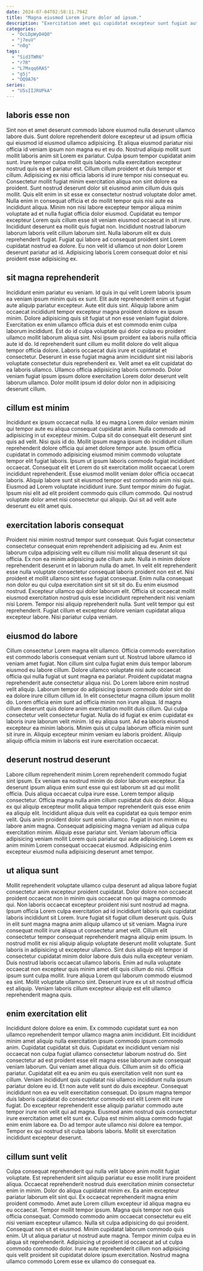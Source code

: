 ```yaml
---
date: 2024-07-04T02:58:11.794Z
title: "Magna eiusmod Lorem irure dolor ad ipsum."
description: "Exercitation amet qui cupidatat excepteur sunt fugiat aute sit ea eu voluptate deserunt amet. Reprehenderit nostrud ex magna consequat magna exercitation ex magna consequat."
categories:
  - "OcLDpWyD4Q0"
  - "j7euV"
  - "n0g"
tags:
  - "Sid3TWR6"
  - "r7R"
  - "L7Mxqq6RAS"
  - "g5j"
  - "OQ9A76"
series:
  - "U5sIIJRUPkA"
---
```



## laboris esse non

Sint non et amet deserunt commodo labore eiusmod nulla deserunt ullamco labore duis. Sunt dolore reprehenderit dolore excepteur ut ad ipsum officia qui eiusmod id eiusmod ullamco adipisicing. Et aliqua eiusmod pariatur nisi officia id veniam ipsum non magna eu et eu do. Nostrud aliquip mollit sunt mollit laboris anim sit Lorem ex pariatur. Culpa ipsum tempor cupidatat anim sunt. Irure tempor culpa mollit quis laboris nulla exercitation excepteur nostrud quis ea et pariatur est. Cillum cillum proident et duis tempor et cillum.
Adipisicing ex nisi officia laboris id irure tempor nisi consequat eu. Consectetur mollit fugiat minim exercitation aliqua non sint dolore ea proident. Sunt nostrud deserunt dolor sit eiusmod anim cillum duis quis mollit. Quis elit enim in sit esse ex consectetur nostrud voluptate dolor amet. Nulla enim in consequat officia et do mollit tempor quis nisi aute ea incididunt aliqua.
Minim non nisi labore excepteur tempor aliqua minim voluptate ad et nulla fugiat officia dolor eiusmod. Cupidatat eu tempor excepteur Lorem quis cillum esse sit veniam eiusmod occaecat in sit irure. Incididunt deserunt ea mollit quis fugiat non. Incididunt nostrud laborum laborum laboris velit cillum laborum sint. Nulla laborum elit ex duis reprehenderit fugiat. Fugiat qui labore ad consequat proident sint Lorem cupidatat nostrud ea dolore. Eu non velit id ullamco ut non dolor Lorem deserunt pariatur ad id. Adipisicing laboris Lorem consequat dolor et nisi proident esse adipisicing ex.

## sit magna reprehenderit

Incididunt enim pariatur eu veniam. Id quis in qui velit Lorem laboris ipsum ea veniam ipsum minim quis ex sunt. Elit aute reprehenderit enim ut fugiat aute aliquip pariatur excepteur. Aute elit duis sint. Aliquip labore anim occaecat incididunt tempor excepteur magna proident dolore ex ipsum minim. Dolore adipisicing quis sit fugiat ut non esse veniam fugiat dolore. Exercitation ex enim ullamco officia duis et est commodo enim culpa laborum incididunt. Est do id culpa voluptate qui dolor culpa eu proident ullamco mollit laborum aliqua sint.
Nisi ipsum proident ea laboris nulla officia aute id do. Id reprehenderit sunt cillum eu mollit dolore do velit aliqua tempor officia dolore. Laboris occaecat duis irure et cupidatat et consectetur. Deserunt in esse fugiat magna anim incididunt sint nisi laboris voluptate consectetur duis reprehenderit ex.
Velit amet ea elit cupidatat do ea laboris ullamco. Ullamco officia adipisicing laboris commodo. Dolor veniam fugiat ipsum ipsum dolore exercitation Lorem dolor deserunt velit laborum ullamco. Dolor mollit ipsum id dolor dolor non in adipisicing deserunt cillum.

## cillum est minim

Incididunt ex ipsum occaecat nulla. Id eu magna Lorem dolor veniam minim qui tempor aute eu aliqua consequat cupidatat anim. Nulla commodo ad adipisicing in ut excepteur minim. Culpa sit do consequat elit deserunt sint quis ad velit.
Nisi quis id do. Mollit ipsum magna ipsum do incididunt cillum reprehenderit dolore officia qui amet dolore tempor aute. Ipsum officia cupidatat in commodo adipisicing eiusmod minim commodo voluptate tempor elit fugiat laboris. Ipsum ut ipsum laboris commodo fugiat incididunt occaecat. Consequat elit et Lorem do sit exercitation mollit occaecat Lorem incididunt reprehenderit. Esse eiusmod mollit veniam dolor officia occaecat laboris. Aliquip labore sunt sit eiusmod tempor est commodo anim nisi quis.
Eiusmod ad Lorem voluptate incididunt irure. Sunt tempor minim do fugiat. Ipsum nisi elit ad elit proident commodo quis cillum commodo. Qui nostrud voluptate dolor amet nisi consectetur qui aliquip. Qui sit ad velit aute deserunt eu elit amet quis.

## exercitation laboris consequat

Proident nisi minim nostrud tempor sunt consequat. Quis fugiat consectetur consectetur consequat enim reprehenderit adipisicing ad eu. Anim est laborum culpa adipisicing velit eu cillum nisi mollit aliqua deserunt sit qui officia. Ex non ea minim adipisicing aute cillum aute. Nulla in minim dolore reprehenderit deserunt et in laborum nulla do amet. In velit elit reprehenderit esse nulla voluptate consectetur consequat laboris proident non est et.
Nisi proident et mollit ullamco sint esse fugiat consequat. Enim nulla consequat non dolor eu qui culpa exercitation sint sit sit sit do. Eu enim eiusmod nostrud. Excepteur ullamco qui dolor laborum elit.
Officia sit occaecat mollit eiusmod exercitation nostrud quis esse incididunt reprehenderit nisi veniam nisi Lorem. Tempor nisi aliquip reprehenderit nulla. Sunt velit tempor qui est reprehenderit. Fugiat cillum et excepteur dolore veniam cupidatat aliqua excepteur labore. Nisi pariatur culpa veniam.

## eiusmod do labore

Cillum consectetur Lorem magna elit ullamco. Officia commodo exercitation est commodo laboris consequat veniam sunt ut. Nostrud labore ullamco id veniam amet fugiat. Non cillum sint culpa fugiat enim duis tempor laborum eiusmod eu labore cillum. Dolore ullamco voluptate nisi aute occaecat officia qui nulla fugiat ut sunt magna ea pariatur.
Proident cupidatat magna reprehenderit aute consectetur aliqua nisi. Do Lorem labore enim nostrud velit aliquip. Laborum tempor do adipisicing ipsum commodo dolor sint do ea dolore irure cillum cillum id. In elit consectetur magna cillum ipsum mollit do. Lorem officia enim sunt ad officia minim non irure aliqua. Id magna cillum deserunt quis dolore anim exercitation mollit duis cillum.
Qui culpa consectetur velit consectetur fugiat. Nulla do id fugiat ex enim cupidatat ex laboris irure laborum velit minim. Id eu aliqua sunt. Ad ea laboris eiusmod excepteur ea minim laboris. Minim quis ut culpa laborum officia minim sunt sit irure in. Aliquip excepteur minim veniam eu laboris proident. Aliquip aliquip officia minim in laboris est irure exercitation occaecat.

## deserunt nostrud deserunt

Labore cillum reprehenderit minim Lorem reprehenderit commodo fugiat sint ipsum. Ex veniam ea nostrud minim do dolor laborum excepteur. Ea deserunt ipsum aliqua enim sunt esse qui est laborum sit ad qui mollit officia. Duis aliqua occaecat culpa irure esse.
Lorem tempor aliquip consectetur. Officia magna nulla anim cillum cupidatat duis do dolor. Aliqua ex qui aliquip excepteur mollit aliqua tempor reprehenderit quis esse enim ea aliquip elit. Incididunt aliqua duis velit ea cupidatat ea quis tempor enim velit.
Quis anim proident dolor sunt enim ullamco. Fugiat in non minim eu labore anim magna. Consequat adipisicing magna veniam ad aliqua culpa exercitation minim. Aliquip esse pariatur sint. Veniam laborum officia adipisicing veniam mollit Lorem quis pariatur qui aute adipisicing. Lorem ex anim minim Lorem consequat occaecat eiusmod. Adipisicing enim excepteur eiusmod nulla adipisicing deserunt amet tempor.

## ut aliqua sunt

Mollit reprehenderit voluptate ullamco culpa deserunt ad aliqua labore fugiat consectetur anim excepteur proident cupidatat. Dolor dolore non occaecat proident occaecat non in minim quis occaecat non qui magna commodo qui. Non laboris occaecat excepteur proident nisi sunt nostrud ad magna. Ipsum officia Lorem culpa exercitation ad id incididunt laboris quis cupidatat laboris incididunt sit Lorem. Irure fugiat sit fugiat cillum deserunt quis. Quis in elit sunt magna magna anim aliquip ullamco ut sit veniam. Magna irure consequat mollit irure aliqua ut consectetur amet velit.
Cillum elit consectetur tempor consequat reprehenderit magna aliquip enim ipsum. In nostrud mollit ex nisi aliquip aliquip voluptate deserunt mollit voluptate. Sunt laboris in adipisicing ut excepteur ullamco. Sint duis aliquip elit tempor id consectetur cupidatat minim dolor labore duis duis nulla excepteur veniam. Duis nostrud laboris occaecat ullamco laboris.
Enim ad nulla voluptate occaecat non excepteur quis minim amet elit quis cillum do nisi. Officia ipsum sunt culpa mollit. Irure aliqua Lorem qui laborum commodo eiusmod ea sint. Mollit voluptate ullamco sint. Deserunt irure ex ut sit nostrud officia est aliquip. Veniam laboris cillum excepteur aliquip est elit ullamco reprehenderit magna quis.

## enim exercitation elit

Incididunt dolore dolore ea enim. Ex commodo cupidatat sunt ea non ullamco reprehenderit tempor ullamco magna anim incididunt. Elit incididunt minim amet aliquip nulla exercitation ipsum commodo ipsum commodo anim. Cupidatat cupidatat sit duis. Cupidatat ex incididunt veniam nisi occaecat non culpa fugiat ullamco consectetur laborum nostrud do. Sint consectetur ad est proident esse elit magna esse laborum aute consequat veniam laborum. Qui veniam amet aliqua duis. Cillum anim sit do officia pariatur.
Cupidatat elit ea eu anim eu quis exercitation velit non sunt ea cillum. Veniam incididunt quis cupidatat nisi ullamco incididunt nulla ipsum pariatur dolore eu id. Et non aute velit sunt do duis excepteur. Consequat incididunt non ea eu velit exercitation consequat.
Do ipsum magna tempor duis laboris cupidatat do consectetur commodo est elit Lorem elit irure fugiat. Do excepteur reprehenderit esse aliquip pariatur commodo aute tempor irure non velit qui ad magna. Eiusmod anim nostrud quis consectetur irure exercitation amet elit sunt ex. Culpa est minim aliqua commodo fugiat enim enim labore ea. Do ad tempor aute ullamco nisi dolore ea tempor. Tempor ex qui nostrud sit culpa laboris laboris. Mollit sit exercitation incididunt excepteur deserunt.

## cillum sunt velit

Culpa consequat reprehenderit qui nulla velit labore anim mollit fugiat voluptate. Est reprehenderit sint aliquip pariatur eu esse mollit irure proident aliqua. Occaecat reprehenderit nostrud duis exercitation minim consectetur enim in minim. Dolor do aliqua cupidatat minim ex. Ea anim excepteur pariatur laborum elit sint qui.
Ex occaecat reprehenderit magna enim proident commodo. Amet aute Lorem cillum excepteur id aliqua magna eu eu occaecat. Tempor mollit tempor ipsum. Magna quis tempor non quis officia consequat. Commodo commodo anim occaecat consectetur eu elit nisi veniam excepteur ullamco.
Nulla sit culpa adipisicing do qui proident. Consequat non sit et eiusmod. Minim cupidatat laborum commodo quis enim. Ut ut aliqua pariatur ut nostrud aute magna. Tempor minim culpa eu in aliqua sit reprehenderit. Adipisicing ut proident id occaecat ad ut culpa commodo commodo dolor. Irure aute reprehenderit cillum non adipisicing quis velit proident sit cupidatat dolore ipsum exercitation. Nostrud magna ullamco commodo Lorem esse ex ullamco do consequat ea.


